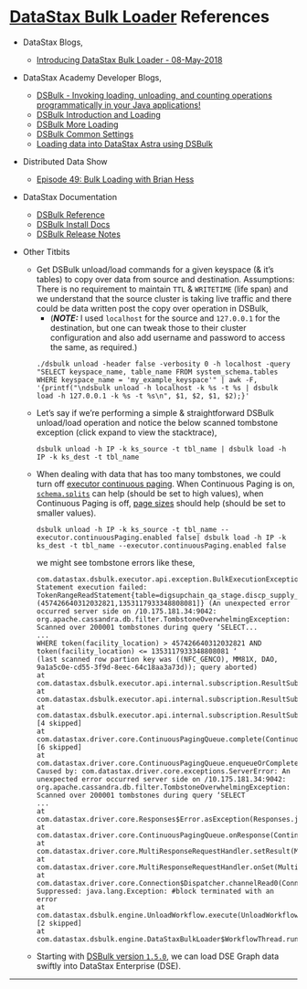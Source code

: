 # [DataStax Bulk Loader](https://docs.datastax.com/en/dsbulk/doc/index.html) References

* DataStax Blogs,
  * [Introducing DataStax Bulk Loader - 08-May-2018](https://www.datastax.com/2018/05/introducing-datastax-bulk-loader)

* DataStax Academy Developer Blogs,
  * [DSBulk - Invoking loading, unloading, and counting operations programmatically in your Java applications!](https://www.datastax.com/blog/2020/08/open-source-ftw-new-tools-apache-cassandratm)
  * [DSBulk Introduction and Loading](https://academy.datastax.com/content/datastax-bulk-loader-introduction-and-loading)
  * [DSBulk More Loading](https://academy.datastax.com/content/datastax-bulk-loader-more-loading)
  * [DSBulk Common Settings](https://academy.datastax.com/content/datastax-bulk-loader-common-settings)
  * [Loading data into DataStax Astra using DSBulk](https://github.com/DataStax-Examples/dsbulk-to-astra)

* Distributed Data Show
  * [Episode 49: Bulk Loading with Brian Hess](https://www.youtube.com/watch?v=CAH7Mlg_rVI)

* DataStax Documentation
  * [DSBulk Reference](https://docs.datastax.com/en/dsbulk/doc/)
  * [DSBulk Install Docs](https://docs.datastax.com/en/dsbulk/doc/dsbulk/install/dsbulkInstall.html)
  * [DSBulk Release Notes](https://docs.datastax.com/en/dsbulk/doc/dsbulk/releaseNotes/RelNotesdsbulk.html)

* Other Titbits
  * Get DSBulk unload/load commands for a given keyspace (& it’s tables) to copy over data from source and destination. Assumptions: There is no requirement to maintain `TTL` & `WRITETIME` (life span) and we understand that the source cluster is taking live traffic and there could be data written post the copy over operation in DSBulk,
    * (_**NOTE:**_ I used `localhost` for the source and `127.0.0.1` for the destination, but one can tweak those to their cluster configuration and also add username and password to access the same, as required.)
    ```
    ./dsbulk unload -header false -verbosity 0 -h localhost -query "SELECT keyspace_name, table_name FROM system_schema.tables WHERE keyspace_name = 'my_example_keyspace'" | awk -F, '{printf("\ndsbulk unload -h localhost -k %s -t %s | dsbulk load -h 127.0.0.1 -k %s -t %s\n", $1, $2, $1, $2);}'
    ```
  * Let’s say if we’re performing a simple & straightforward DSBulk unload/load operation and notice the below scanned tombstone exception (click expand to view the stacktrace),
    ```
    dsbulk unload -h IP -k ks_source -t tbl_name | dsbulk load -h IP -k ks_dest -t tbl_name
    ```
  * When dealing with data that has too many tombstones, we could turn off [executor continuous paging](https://docs.datastax.com/en/dsbulk/doc/dsbulk/reference/executorOptions.html#executorOptions__executorOptionsexecutorcontinuouspagingenabled-true-false-kNH0qQNc). When Continuous Paging is on, [`schema.splits`](https://docs.datastax.com/en/dsbulk/doc/dsbulk/reference/executorOptions.html#executorOptions__executorOptionsexecutorcontinuouspagingenabled-true-false-kNH0qQNc) can help (should be set to high values), when Continuous Paging is off, [page sizes](https://docs.datastax.com/en/dsbulk/doc/dsbulk/reference/driverOptions.html#driverOptions__datastaxJavaDriverAdvancedContinuousPagingPageSize) should help (should be set to smaller values).
    ```
    dsbulk unload -h IP -k ks_source -t tbl_name --executor.continuousPaging.enabled false| dsbulk load -h IP -k ks_dest -t tbl_name --executor.continuousPaging.enabled false
    ```
    we might see tombstone errors like these,
    ```
    com.datastax.dsbulk.executor.api.exception.BulkExecutionException: Statement execution failed: TokenRangeReadStatement{table=digsupchain_qa_stage.discp_supply_commits,range=(457426640312032821,1353117933348808081]} (An unexpected error occurred server side on /10.175.181.34:9042: org.apache.cassandra.db.filter.TombstoneOverwhelmingException: Scanned over 200001 tombstones during query ‘SELECT...
    ...
    WHERE token(facility_location) > 457426640312032821 AND token(facility_location) <= 1353117933348808081 ‘
    (last scanned row partion key was ((NFC_GENCO), MM81X, DAO, 9a1a5c0e-cd55-3f9d-8eec-64c18aa3a73d)); query aborted)
    at com.datastax.dsbulk.executor.api.internal.subscription.ResultSubscription.toErrorPage(ResultSubscription.java:509)
    at com.datastax.dsbulk.executor.api.internal.subscription.ResultSubscription.lambda$fetchNextPage$5(ResultSubscription.java:360)
    at com.datastax.dsbulk.executor.api.internal.subscription.ResultSubscription$1.onFailure(ResultSubscription.java:579) [4 skipped]
    at com.datastax.driver.core.ContinuousPagingQueue.complete(ContinuousPagingQueue.java:311) [6 skipped]
    at com.datastax.driver.core.ContinuousPagingQueue.enqueueOrCompletePending(ContinuousPagingQueue.java:196)
    Caused by: com.datastax.driver.core.exceptions.ServerError: An unexpected error occurred server side on /10.175.181.34:9042: org.apache.cassandra.db.filter.TombstoneOverwhelmingException: Scanned over 200001 tombstones during query ‘SELECT
    ...
    at com.datastax.driver.core.Responses$Error.asException(Responses.java:113)
    at com.datastax.driver.core.ContinuousPagingQueue.onResponse(ContinuousPagingQueue.java:138)
    at com.datastax.driver.core.MultiResponseRequestHandler.setResult(MultiResponseRequestHandler.java:740)
    at com.datastax.driver.core.MultiResponseRequestHandler.onSet(MultiResponseRequestHandler.java:499)
    at com.datastax.driver.core.Connection$Dispatcher.channelRead0(Connection.java:1091)
    Suppressed: java.lang.Exception: #block terminated with an error
    at com.datastax.dsbulk.engine.UnloadWorkflow.execute(UnloadWorkflow.java:145) [2 skipped]
    at com.datastax.dsbulk.engine.DataStaxBulkLoader$WorkflowThread.run(DataStaxBulkLoader.java:168)
    ```
  * Starting with [DSBulk version `1.5.0`](https://docs.datastax.com/en/dsbulk/doc/dsbulk/releaseNotes/RelNotesdsbulk.html?hl=graph#RNdsbulk150__150changes), we can load DSE Graph data swiftly into DataStax Enterprise (DSE).
---    